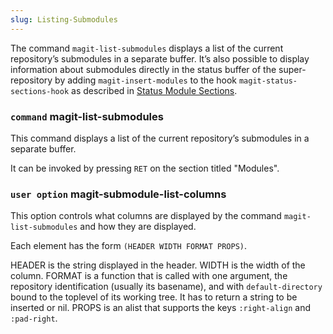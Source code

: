 ```yaml
---
slug: Listing-Submodules
---
```


The command `magit-list-submodules` displays a list of the current repository’s submodules in a separate buffer. It’s also possible to display information about submodules directly in the status buffer of the super-repository by adding `magit-insert-modules` to the hook `magit-status-sections-hook` as described in [Status Module Sections](Status-Module-Sections).

### <span className="tag command">`command`</span> **magit-list-submodules**

This command displays a list of the current repository’s submodules in a separate buffer.

It can be invoked by pressing `RET` on the section titled "Modules".

### <span className="tag useroption">`user option`</span> **magit-submodule-list-columns**

This option controls what columns are displayed by the command `magit-list-submodules` and how they are displayed.

Each element has the form `(HEADER WIDTH FORMAT PROPS)`.

HEADER is the string displayed in the header. WIDTH is the width of the column. FORMAT is a function that is called with one argument, the repository identification (usually its basename), and with `default-directory` bound to the toplevel of its working tree. It has to return a string to be inserted or nil. PROPS is an alist that supports the keys `:right-align` and `:pad-right`.
